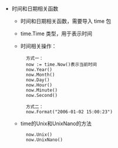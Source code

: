 - 时间和日期相关函数
    - 时间和日期相关函数，需要导入 time 包
    - time.Time 类型，用于表示时间
    
    - 时间相关操作：
            
            方式一：
            now := time.Now()表示当前时间
            now.Year()
            now.Month()
            now.Day()
            now.Hour()
            now.Minute()
            now.Second()
            
            方式二：
            now.Format("2006-01-02 15:00:23")
            
    - time的Unix和UnixNano的方法
            
            now.Unix()
            now.UnixNano()
            
            
